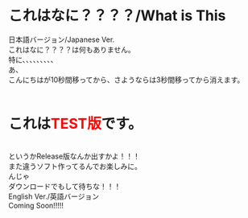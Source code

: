 # これはなに？？？？/What is This
日本語バージョン/Japanese Ver.
<br>
これはなに？？？？は何もありません。
<br>
特に、、、、、、、、、
<br>
あ、
<br>
こんにちはが10秒間移ってから、さようならは3秒間移ってから消えます。
<br>
<br>
<h1>これは<span style="color: red; ">TEST版</span>です。</h1>
<br>
というかRelease版なんか出すかよ！！！
<br>
また違うソフト作ってるんでお楽しみに。
<br>
んじゃ
<br>
ダウンロードでもして待ちな！！！
<br>
English Ver./英語バージョン
<br>
Coming Soon!!!!!
